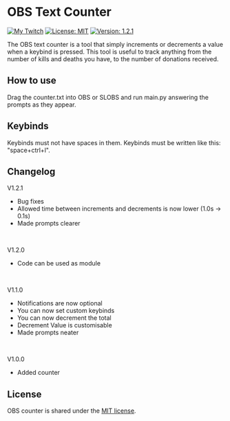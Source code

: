 # OBS Text Counter

[![My Twitch](https://img.shields.io/twitch/status/the_undercover_ceo)](https://www.twitch.tv/the_undercover_ceo) [![License: MIT](https://img.shields.io/badge/License-MIT-yellow.svg)](https://opensource.org/licenses/MIT) [![Version: 1.2.1](https://img.shields.io/badge/Version-V1.2.1-blue)](https://github.com/ThomasLandstra/OBS-counter/releases/tag/1.2.1)

The OBS text counter is a tool that simply increments or decrements a value when a keybind is pressed. This tool is useful to track anything from the number of kills and deaths you have, to the number of donations received.

## How to use

Drag the counter.txt into OBS or SLOBS and run main.py answering the prompts as they appear.

## Keybinds

Keybinds must not have spaces in them. Keybinds must be written like this: "space+ctrl+l".

## Changelog

V1.2.1

- Bug fixes
- Allowed time between increments and decrements is now lower (1.0s -> 0.1s)
- Made prompts clearer

<br/>

V1.2.0

- Code can be used as module

<br/>

V1.1.0

- Notifications are now optional
- You can now set custom keybinds
- You can now decrement the total
- Decrement Value is customisable
- Made prompts neater

<br/>

V1.0.0

- Added counter

## License
OBS counter is shared under the [MIT license](https://github.com/ThomasLandstra/OBS-counter/blob/main/LICENSE).
